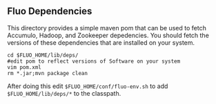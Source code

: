 Fluo Dependencies
-----------------

This directory provides a simple maven pom that can be used to fetch Accumulo,
Hadoop, and Zookeeper depedencies.   You should fetch the versions of these
dependencies that are installed on your system.

    cd $FLUO_HOME/lib/deps/
    #edit pom to reflect versions of Software on your system
    vim pom.xml
    rm *.jar;mvn package clean

After doing this edit `$FLUO_HOME/conf/fluo-env.sh` to add
`$FLUO_HOME/lib/deps/*` to the classpath.
